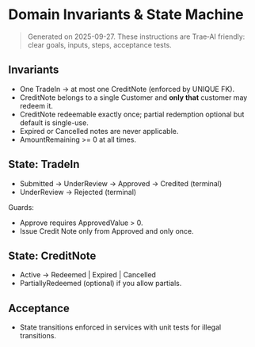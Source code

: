 # Domain Invariants & State Machine

> Generated on 2025-09-27. These instructions are Trae‑AI friendly: clear goals, inputs, steps, acceptance tests.


## Invariants
- One TradeIn → at most one CreditNote (enforced by UNIQUE FK).
- CreditNote belongs to a single Customer and **only that** customer may redeem it.
- CreditNote redeemable exactly once; partial redemption optional but default is single-use.
- Expired or Cancelled notes are never applicable.
- AmountRemaining >= 0 at all times.

## State: TradeIn
- Submitted → UnderReview → Approved → Credited (terminal)
- UnderReview → Rejected (terminal)

Guards:
- Approve requires ApprovedValue > 0.
- Issue Credit Note only from Approved and only once.

## State: CreditNote
- Active → Redeemed | Expired | Cancelled
- PartiallyRedeemed (optional) if you allow partials.

## Acceptance
- State transitions enforced in services with unit tests for illegal transitions.
